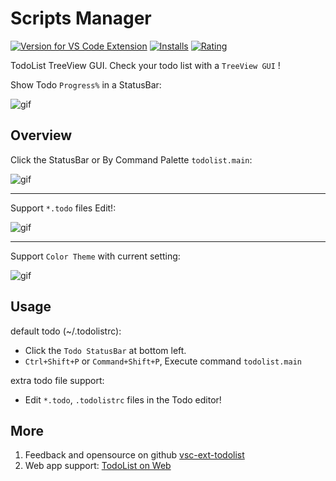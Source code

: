 # Scripts Manager

[![Version for VS Code Extension](https://vsmarketplacebadge.apphb.com/version-short/saber2pr.scripts-manager.svg?logo=visual-studio-code)](https://marketplace.visualstudio.com/items?itemName=saber2pr.scripts-manager) [![Installs](https://vsmarketplacebadge.apphb.com/installs/saber2pr.scripts-manager.svg)](https://marketplace.visualstudio.com/items?itemName=saber2pr.scripts-manager) [![Rating](https://vsmarketplacebadge.apphb.com/rating/saber2pr.scripts-manager.svg)](https://marketplace.visualstudio.com/items?itemName=saber2pr.scripts-manager)

TodoList TreeView GUI. Check your todo list with a `TreeView GUI` !

Show Todo `Progress%` in a StatusBar:

![gif](https://cdn.jsdelivr.net/gh/saber2pr/MyWeb@master/resource/image/vsc-ext-todolist-bar.png)

## Overview

Click the StatusBar or By Command Palette `todolist.main`:

![gif](https://cdn.jsdelivr.net/gh/saber2pr/MyWeb@master/resource/image/vsc-todo-v3.gif)

---

Support `*.todo` files Edit!:

![gif](https://cdn.jsdelivr.net/gh/saber2pr/MyWeb@master/resource/image/vsc-todo-v3-view.gif)

---

Support `Color Theme` with current setting:

![gif](https://cdn.jsdelivr.net/gh/saber2pr/MyWeb@master/resource/image/vsc-todo-v3-theme.gif)

## Usage

default todo (~/.todolistrc):

- Click the `Todo StatusBar` at bottom left.
- `Ctrl+Shift+P` or `Command+Shift+P`, Execute command `todolist.main`

extra todo file support:

- Edit `*.todo`, `.todolistrc` files in the Todo editor!

## More

1. Feedback and opensource on github [vsc-ext-todolist](https://github.com/Saber2pr/vsc-ext-todolist)
2. Web app support: [TodoList on Web](https://fronted-tsx-developer.github.io/demos/todotree/index.html)
